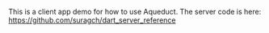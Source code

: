 This is a client app demo for how to use Aqueduct. The server code is here: https://github.com/suragch/dart_server_reference
